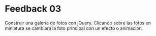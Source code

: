 # Feedback 03

Construir una galería de fotos con jQuery. Clicando sobre las fotos en miniatura se cambiará la foto principal con un efecto o animación. 